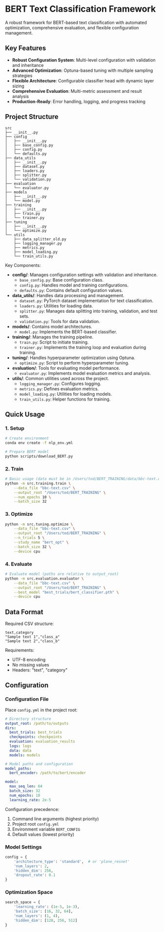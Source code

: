 # BERT Text Classification Framework

A robust framework for BERT-based text classification with automated optimization, comprehensive evaluation, and flexible configuration management.

## Key Features

- **Robust Configuration System**: Multi-level configuration with validation and inheritance
- **Advanced Optimization**: Optuna-based tuning with multiple sampling strategies
- **Flexible Architecture**: Configurable classifier head with dynamic layer sizing
- **Comprehensive Evaluation**: Multi-metric assessment and result analysis
- **Production-Ready**: Error handling, logging, and progress tracking

## Project Structure

```
src
├── __init__.py
├── config
│   ├── __init__.py
│   ├── base_config.py
│   ├── config.py
│   └── defaults.py
├── data_utils
│   ├── __init__.py
│   ├── dataset.py
│   ├── loaders.py
│   ├── splitter.py
│   └── validation.py
├── evaluation
│   └── evaluator.py
├── models
│   ├── __init__.py
│   └── model.py
├── training
│   ├── __init__.py
│   ├── train.py
│   └── trainer.py
├── tuning
│   ├── __init__.py
│   └── optimize.py
└── utils
    ├── data_splitter_old.py
    ├── logging_manager.py
    ├── metrics.py
    ├── model_loading.py
    └── train_utils.py
```

Key Components:
- **config/**: Manages configuration settings with validation and inheritance.
  - `base_config.py`: Base configuration class.
  - `config.py`: Handles model and training configurations.
  - `defaults.py`: Contains default configuration values.
- **data_utils/**: Handles data processing and management.
  - `dataset.py`: PyTorch dataset implementation for text classification.
  - `loaders.py`: Utilities for loading data.
  - `splitter.py`: Manages data splitting into training, validation, and test sets.
  - `validation.py`: Tools for data validation.
- **models/**: Contains model architectures.
  - `model.py`: Implements the BERT-based classifier.
- **training/**: Manages the training pipeline.
  - `train.py`: Script to initiate training.
  - `trainer.py`: Implements the training loop and evaluation during training.
- **tuning/**: Handles hyperparameter optimization using Optuna.
  - `optimize.py`: Script to perform hyperparameter tuning.
- **evaluation/**: Tools for evaluating model performance.
  - `evaluator.py`: Implements model evaluation metrics and analysis.
- **utils/**: Common utilities used across the project.
  - `logging_manager.py`: Configures logging.
  - `metrics.py`: Defines evaluation metrics.
  - `model_loading.py`: Utilities for loading models.
  - `train_utils.py`: Helper functions for training.

## Quick Usage

### 1. Setup
```bash
# Create environment
conda env create -f nlp_env.yml

# Prepare BERT model
python scripts/download_BERT.py
```

### 2. Train
```bash
# Basic usage (data must be in /Users/tod/BERT_TRAINING/data/bbc-text.csv)
python -m src.training.train \
    --data_file "bbc-text.csv" \
    --output_root "/Users/tod/BERT_TRAINING" \
    --num_epochs 10 \
    --batch_size 32

```

### 3. Optimize
```bash
python -m src.tuning.optimize \
    --data_file "bbc-text.csv" \
    --output_root "/Users/tod/BERT_TRAINING" \
    --n_trials 5 \
    --study_name "bert_opt" \
    --batch_size 32 \
    --device cpu

```

### 4. Evaluate
```bash
# Evaluate model (paths are relative to output_root)
python -m src.evaluation.evaluator \
    --data_file "bbc-text.csv" \
    --output_root "/Users/tod/BERT_TRAINING" \
    --best_model "best_trials/bert_classifier.pth" \
    --device cpu
```

## Data Format

Required CSV structure:
```csv
text,category
"Sample text 1","class_a"
"Sample text 2","class_b"
```

Requirements:
- UTF-8 encoding
- No missing values
- Headers: "text", "category"

## Configuration

### Configuration File
Place `config.yml` in the project root:

```yaml
# Directory structure
output_root: /path/to/outputs
dirs:
  best_trials: best_trials
  checkpoints: checkpoints
  evaluation: evaluation_results
  logs: logs
  data: data
  models: models

# Model paths and configuration
model_paths:
  bert_encoder: /path/to/bert/encoder

model:
  max_seq_len: 64
  batch_size: 32
  num_epochs: 10
  learning_rate: 2e-5
```

Configuration precedence:
1. Command line arguments (highest priority)
2. Project root `config.yml`
3. Environment variable `BERT_CONFIG`
4. Default values (lowest priority)

### Model Settings
```python
config = {
    'architecture_type': 'standard',  # or 'plane_resnet'
    'num_layers': 2,
    'hidden_dim': 256,
    'dropout_rate': 0.1
}
```

### Optimization Space
```python
search_space = {
    'learning_rate': (1e-5, 1e-3),
    'batch_size': [16, 32, 64],
    'num_layers': (1, 4),
    'hidden_dim': [128, 256, 512]
}
```